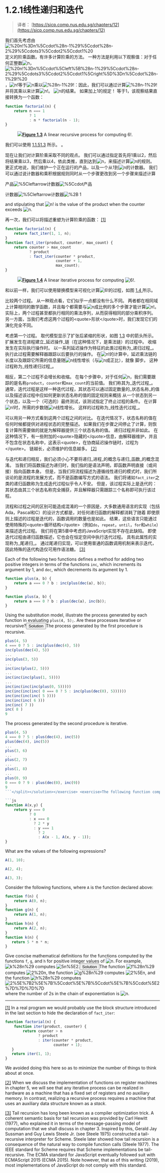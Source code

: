 # 1.2.1线性递归和迭代

> 译者： [https://sicp.comp.nus.edu.sg/chapters/12](https://sicp.comp.nus.edu.sg/chapters/12)

我们首先考虑由![%20n!%3Dn%5Ccdot%28n-1%29%5Ccdot%28n-2%29%5Ccdots3%5Ccdot2%5Ccdot1%20](img/6df84a7b16ba3d6012143a3223e7e327.jpg)定义的阶乘函数。有许多计算阶乘的方法。 一种方法是利用以下观察值：对于任何正整数![n](img/493731e423d5db62086d0b8705dda0c8.jpg)，![%20n!%3Dn%5Ccdot%5Cleft%5B%28n-1%29%5Ccdot%28n-2%29%5Ccdots3%5Ccdot2%5Ccdot1%5Cright%5D%3Dn%5Ccdot%28n-1%29!%20](img/1aa03faf3d6f47260c51d115e839d2d6.jpg)，![n!](img/9dc6259785da3af5bb9d517f330964af.jpg)等于![n](img/493731e423d5db62086d0b8705dda0c8.jpg)乘以![%28n-1%29!](img/fe43508546d21b783b27a79f8cf2ff3b.jpg)：因此，我们可以通过计算![%28n-1%29!](img/fe43508546d21b783b27a79f8cf2ff3b.jpg)并将其乘以来计算![n!](img/9dc6259785da3af5bb9d517f330964af.jpg)。 ![n](img/493731e423d5db62086d0b8705dda0c8.jpg)的结果。 如果加上1的规定！ 等于1，该观察结果直接转换为一个函数：

```js
function factorial(n) {
    return n === 1 
           ? 1
           : n * factorial(n - 1);
}
```

 <split><figure>![](img/38d932139009ca892bf0263e2e53a9f2.jpg)**[Figure 1.3](12#fig_1.3)** A linear recursive process for computing 6!.</figure>

我们可以使用 [1.1.5](7)[1.3](12#fig_1.3) 所示。 。</split> 

现在让我们对计算阶乘采取不同的观点。 我们可以通过指定首先将1乘以2，然后将结果乘以3，然后乘以4，依此类推，直到达到![n](img/493731e423d5db62086d0b8705dda0c8.jpg)，来描述计算![n](img/493731e423d5db62086d0b8705dda0c8.jpg)的规则。 更正式地说，我们维护一个正在运行的产品，以及一个从1到![n](img/493731e423d5db62086d0b8705dda0c8.jpg)的计数器。 我们可以通过说计数器和乘积根据规则同时从一个步骤更改到另一个步骤来描述计算

产品![%5Cleftarrow](img/78a5103290444c6773b109fadfb407dd.jpg)计数器![%5Ccdot](img/f1fab255f6a2e8cd423dd629af444d49.jpg)产品

计数器![%5Cleftarrow](img/78a5103290444c6773b109fadfb407dd.jpg)计数器![%2B](img/fdc3faa512a6e5ae045c1b33880a0408.jpg) 1

and stipulating that ![n!](img/9dc6259785da3af5bb9d517f330964af.jpg) is the value of the product when the counter exceeds ![n](img/493731e423d5db62086d0b8705dda0c8.jpg).

再一次，我们可以将描述重塑为计算阶乘的函数： [[1]](12#footnote-1)

```js
function factorial(n) {
    return fact_iter(1, 1, n);
}
function fact_iter(product, counter, max_count) {
    return counter > max_count
           ? product
           : fact_iter(counter * product,
                       counter + 1,
                       max_count);
}
```

 <split><figure>![](img/deb197c0a67607c0bb7a5735faa39422.jpg)**[Figure 1.4](12#fig_1.4)** A linear iterative process for computing ![6!](img/8e000c9ec6abd95666ba69191af8f38f.jpg).</figure>

和以前一样，我们可以使用替换模型来可视化计算![6!](img/8e000c9ec6abd95666ba69191af8f38f.jpg)的过程，如图 [ 1.4 ](12#fig_1.4) 所示。</split> 

比较两个过程。 从一种观点看，它们似乎一点都没有什么不同。 两者都在相同域上计算相同的数学函数，并且每个都需要与![n](img/493731e423d5db62086d0b8705dda0c8.jpg)成比例的多个步骤才能计算![n!](img/9dc6259785da3af5bb9d517f330964af.jpg)。 实际上，两个过程甚至都执行相同的乘法序列，从而获得相同的部分乘积序列。 另一方面，当我们考虑这两个过程的&lt;quote&gt;形状&lt;/quote&gt;时，我们发现它们的演化完全不同。

考虑第一个过程。 取代模型显示了扩张后紧缩的形状，如图 [1.3](12#fig_1.3) 中的箭头所示。 扩展发生在进程建立_延迟操作_链（在这种情况下，是乘法链）的过程中。 收缩发生在实际执行操作时。 以一系列延迟操作为特征的此类过程称为_递归过程_。 执行此过程需要解释器跟踪以后要执行的操作。 在![n!](img/9dc6259785da3af5bb9d517f330964af.jpg)的计算中，延迟乘法链的长度以及跟踪它所需的信息量随![n](img/493731e423d5db62086d0b8705dda0c8.jpg)线性增长（与![n](img/493731e423d5db62086d0b8705dda0c8.jpg)成正比），就像 脚步。 这种过程称为_线性递归过程_。

相反，第二个过程不会增长和收缩。 在每个步骤中，对于任何![n](img/493731e423d5db62086d0b8705dda0c8.jpg)，我们需要跟踪的是名称`product`，`counter`和`max_count`的当前值。 我们称其为_迭代过程_。 通常，迭代过程是这样一种迭代过程，其状态可以通过固定数量的_状态名称_的值以及描述该过程中应如何更新状态名称的值的固定规则来概括 从一个状态到另一个状态，以及一个（可选的）最终测试，该测试指定了终止过程的条件。 在计算![n!](img/9dc6259785da3af5bb9d517f330964af.jpg)时，所需的步数随![n](img/493731e423d5db62086d0b8705dda0c8.jpg)线性增长。 这样的过程称为_线性迭代过程_。

可以用另一种方式看到这两个过程之间的对比。 在迭代情况下，状态名称的值在任何时候都提供对进程状态的完整描述。 如果我们在步骤之间停止了计算，则恢复计算所需要做的就是为解释器提供三个状态名称的值。 递归过程并非如此。 在这种情况下，有一些附加的&lt;quote&gt;隐藏的&lt;/quote&gt;信息，由解释器维护，并且不包含在状态名称中，这表示&lt;quote&gt;，在协商延迟操作链时，过程为&lt;/quote&gt;。 链越长，必须维护的信息越多。 [[2]](12#footnote-2)

与迭代和递归相反，我们必须小心不要将递归_进程_的概念与递归_函数_的概念混淆。 当我们将函数描述为递归时，我们指的是语法声明，即函数声明直接（或间接）指向函数本身。 但是，当我们将流程描述为遵循线性递归的模式时，我们所谈论的是流程的发展方式，而不是函数编写方式的语法。 我们将诸如`fact_iter`之类的递归函数称为生成迭代过程似乎令人不安。 但是，该过程实际上是迭代的：其状态由其三个状态名称完全捕获，并且解释器只需跟踪三个名称即可执行该过程。

流程和过程之间的区别可能造成混淆的一个原因是，大多数通用语言的实现（包括Ada，Pascal和C）的设计方式都是，对任何递归函数的解释都消耗了随着 即使原则上描述的过程是迭代的，函数调用的数量也是如此。 结果，这些语言只能通过使用特殊的&lt;quote&gt;循环结构&lt;/quote&gt;（例如`do`，`repeat`，`until`，`for`和`while`）来描述迭代过程。 我们将在第5章中考虑的JavaScript实现不存在此缺陷。 即使迭代过程由递归函数描述，它也会在恒定空间中执行迭代过程。 具有此属性的实现称为_尾递归_。 通过尾递归实现，可以使用普通的函数调用机制来表示迭代，因此特殊的迭代构造仅可用作语法糖。 [[3]](12#footnote-3)

<exercise>Each of the following two functions defines a method for adding two positive integers in terms of the functions `inc`, which increments its argument by 1, and `dec`, which decrements its argument by 1.

```js
function plus(a, b) {
    return a === 0 ? b : inc(plus(dec(a), b)); 
}
```

```js
function plus(a, b) {
    return a === 0 ? b : plus(dec(a), inc(b));
}
```

Using the substitution model, illustrate the process generated by each function in evaluating `plus(4, 5);`. Are these processes iterative or recursive?<button class="btn btn-secondary solution_btn" data-toggle="collapse" href="#solution_12_1_div">Solution</button><solution><split>The process generated by the first procedure is recursive.

```js
plus(4, 5)
4 === 0 ? 5 : inc(plus(dec(4), 5))
inc(plus(dec(4), 5))
...
inc(plus(3, 5))
...
inc(inc(plus(2, 5)))
...
inc(inc(inc(plus(1, 5))))
...
inc(inc(inc(inc(plus(0, 5)))))
inc(inc(inc(inc( 0 === 0 ? 5 : inc(plus(dec(0), 5))))))
inc(inc(inc(inc( 5 ))))
inc(inc(inc( 6 )))
inc(inc( 7 ))
inc( 8 )
9
```

The process generated by the second procedure is iterative.

```js
plus(4, 5)
4 === 0 ? 5 : plus(dec(4), inc(5))
plus(dec(4), inc(5))
...
plus(3, 6)
...
plus(2, 7)
...
plus(1, 8)
...
plus(0, 9)
0 === 0 ? 9 : plus(dec(0), inc(9))
9
```</split></solution></exercise> <exercise>The following function computes a mathematical function called Ackermann's function.

```js
function A(x,y) {
    return y === 0
           ? 0
           : x === 0
             ? 2 * y
             : y === 1
               ? 2
               : A(x - 1, A(x, y - 1));
}
```

What are the values of the following expressions?

```js
A(1, 10);
```

```js
A(2, 4);
```

```js
A(3, 3);
```

Consider the following functions, where `A` is the function declared above:

```js
function f(n) {
    return A(0, n);
}
function g(n) {
    return A(1, n);
}
function h(n) {
    return A(2, n);
}
function k(n) {
   return 5 * n * n;
}
```

Give concise mathematical definitions for the functions computed by the functions `f`, `g`, and `h` for positive integer values of ![n](img/493731e423d5db62086d0b8705dda0c8.jpg). For example, ![k%28n%29](img/bd25d3fa541b66bb0dd16e1846a74496.jpg) computes ![5n%5E2](img/dfd3dad2e68f2cea0c93cfad8320119b.jpg).<button class="btn btn-secondary solution_btn" data-toggle="collapse" href="#solution_12_2_div">Solution</button><solution>The function ![f%28n%29](img/55c1a6f95b884f5582db12270ef5a43e.jpg) computes ![2%20n](img/b1d2b8ba4964493fa07021e2c9c6b1fe.jpg), the function ![g%28n%29](img/3d4c3c633c57273557933abf21eb7bab.jpg) computes ![2%5En](img/ad8f11eb09ffc143b0bcfd9e65d69be4.jpg), and the function ![h%28n%29](img/b759c629644ae7025e8e453e47cb66d6.jpg) computes ![2%5E%7B2%5E%7B%5Ccdot%5E%7B%5Ccdot%5E%7B%5Ccdot%5E2%7D%7D%7D%7D](img/0da30bc8df51ab195906d87123f4031e.jpg) where the number of 2s in the chain of exponentiation is ![n](img/493731e423d5db62086d0b8705dda0c8.jpg).</solution></exercise>

* * *

[[1]](12#footnote-link-1) In a real program we would probably use the block structure introduced in the last section to hide the declaration of `fact_iter`:

```js
function factorial(n) {
    function iter(product, counter) {
        return counter > n 
               ? product
               : iter(counter * product,
                      counter + 1);
   }
   return iter(1, 1);
}
```

We avoided doing this here so as to minimize the number of things to think about at once.

[[2]](12#footnote-link-2) When we discuss the implementation of functions on register machines in chapter 5, we will see that any iterative process can be realized <quote>in hardware</quote> as a machine that has a fixed set of registers and no auxiliary memory. In contrast, realizing a recursive process requires a machine that uses an auxiliary data structure known as a _stack_.

[[3]](12#footnote-link-3) Tail recursion has long been known as a compiler optimization trick. A coherent semantic basis for tail recursion was provided by Carl Hewitt (1977), who explained it in terms of the <quote>message-passing</quote> model of computation that we shall discuss in chapter 3\. Inspired by this, Gerald Jay Sussman and Guy Lewis Steele Jr. (see <citation>Steele 1975</citation>) constructed a tail-recursive interpreter for Scheme. Steele later showed how tail recursion is a consequence of the natural way to compile function calls (<citation>Steele 1977</citation>). The IEEE standard for Scheme requires that Scheme implementations be tail-recursive. The ECMA standard for JavaScript eventually followed suit with ECMAScript 2015 (<citation>ECMA 2015</citation>). Note however, that as of this writing (2019), most implementations of JavaScript do not comply with this standard.

